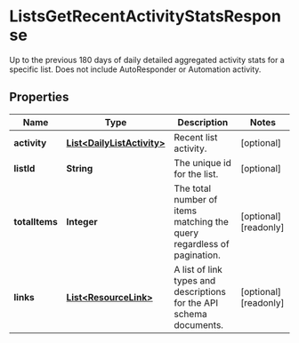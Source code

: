 

# ListsGetRecentActivityStatsResponse

Up to the previous 180 days of daily detailed aggregated activity stats for a specific list. Does not include AutoResponder or Automation activity.

## Properties

| Name | Type | Description | Notes |
|------------ | ------------- | ------------- | -------------|
|**activity** | [**List&lt;DailyListActivity&gt;**](DailyListActivity.md) | Recent list activity. |  [optional] |
|**listId** | **String** | The unique id for the list. |  [optional] |
|**totalItems** | **Integer** | The total number of items matching the query regardless of pagination. |  [optional] [readonly] |
|**links** | [**List&lt;ResourceLink&gt;**](ResourceLink.md) | A list of link types and descriptions for the API schema documents. |  [optional] [readonly] |



